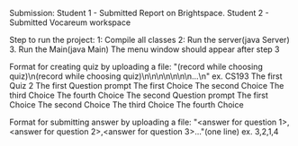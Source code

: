 Submission:
Student 1 - Submitted Report on Brightspace. Student 2 - Submitted Vocareum workspace


Step to run the project:
  1: Compile all classes
  2: Run the server(java Server)
  3. Run the Main(java Main)
The menu window should appear after step 3

Format for creating quiz by uploading a file:
  "<Course name>(record while choosing quiz)\n<Quiz name>(record while choosing quiz)\n<number of questions>\n<prompt of first question>\n<first option>\n<second option>\n<third option>\n<forth option>\n<prompt of second question>...<fourth option>\n"
            ex. CS193
            The first Quiz
            2
            The first Question prompt
            The first Choice
            The second Choice
            The third Choice
            The fourth Choice
            The second Question prompt
            The first Choice
            The second Choice
            The third Choice
            The fourth Choice
  
  Format for submitting answer by uploading a file:
    "<answer for question 1>,<answer for question 2>,<answer for question 3>..."(one line)
      ex. 3,2,1,4
